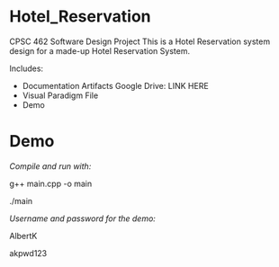 # Hotel_Reservation
CPSC 462 Software Design Project
This is a Hotel Reservation system design for a made-up Hotel Reservation System.

Includes:
- Documentation Artifacts
Google Drive: LINK HERE
- Visual Paradigm File
- Demo

# Demo
*Compile and run with:*

g++ main.cpp -o main

./main

*Username and password for the demo:*

AlbertK

akpwd123
